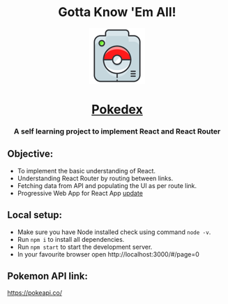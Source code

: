 <h1 align="center">Gotta Know 'Em All!</h1>
<p align="center">
  <img  alt="Pokedex" height="128px" width="128px" src="https://raw.githubusercontent.com/Mondal10/Pokedex/master/public/assets/logo-128.png">
</p>
<h1 align="center"><a href="https://mondal10.github.io/Pokedex/#/page=0">Pokedex</a></h1>

<h3 align="center">A self learning project to implement React and React Router</h3>

## Objective:
- To implement the basic understanding of React.
- Understanding React Router by routing between links.
- Fetching data from API and populating the UI as per route link.
- Progressive Web App for React App [update](https://reactjs.org/blog/2017/05/18/whats-new-in-create-react-app.html#progressive-web-apps-by-default)

## Local setup:
- Make sure you have Node installed check using command `node -v`.
- Run `npm i` to install all dependencies.
- Run `npm start` to start the development server.
- In your favourite browser open http://localhost:3000/#/page=0

## Pokemon API link:
https://pokeapi.co/
